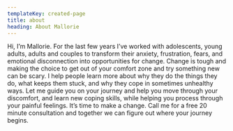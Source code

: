 ```yaml
---
templateKey: created-page
title: about
heading: About Mallorie
---
```

Hi, I’m Mallorie. For the last few years I’ve worked with adolescents, young adults, adults and couples to transform their anxiety, frustration, fears, and emotional disconnection into opportunities for change. Change is tough and making the choice to get out of your comfort zone and try something new can be scary. I help people learn more about why they do the things they do, what keeps them stuck, and why they cope in sometimes unhealthy ways. Let me guide you on your journey and help you move through your discomfort, and learn new coping skills, while helping you process through your painful feelings. It’s time to make a change. Call me for a free 20 minute consultation and together we can figure out where your journey begins.
